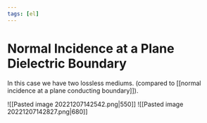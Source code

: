 ```yaml
---
tags: [el]
---
```

# Normal Incidence at a Plane Dielectric Boundary
In this case we have two lossless mediums. (compared to [[normal incidence at a plane conducting boundary]]).

![[Pasted image 20221207142542.png|550]]
![[Pasted image 20221207142827.png|680]]